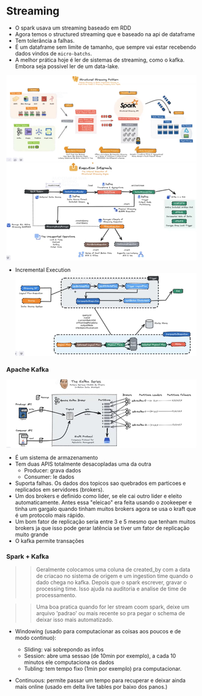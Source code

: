# Streaming
- O spark usava um streaming baseado em RDD
- Agora temos o structured streaming que e baseado na api de dataframe
- Tem tolerância a falhas.
- É um dataframe sem limite de tamanho, que sempre vai estar recebendo dados vindos de `micro-batchs`.
- A melhor prática hoje é ler de sistemas de streaming, como o kafka. Embora seja possivel ler de um data-lake.


![alt text](ch-04-image/image.png)
![alt text](ch-04-image/image-1.png)


- Incremental Execution
![alt text](ch-04-image/image-2.png)


### Apache Kafka
![alt text](ch-04-image/image-3.png)
- É um sistema de armazenamento
- Tem duas APIS totalmente desacopladas uma da outra
    - Producer: grava dados
    - Consumer: le dados
- Suporta falhas. Os dados dos topicos sao quebrados em particoes e replicados em servidores (brokers).
- Um dos brokers e definido como lider, se ele cai outro lider e eleito automaticamente. Antes essa "eleicao" era feita usando o zookeeper e tinha um gargalo quando tinham muitos brokers agora se usa o kraft que é um protocolo mais rápido.
- Um bom fator de replicação seria entre 3 e 5 mesmo que tenham muitos brokers ja que isso pode gerar latência se tiver um fator de replicação muito grande
- O kafka permite transações



### Spark + Kafka
>> Geralmente colocamos uma coluna de created_by com a data de criacao no sistema de origem e um ingestion time quando o dado chega no kafka. Depois que o spark escrever, gravar o processing time. Isso ajuda na auditoria e analise de time de processamento.

>> Uma boa pratica quando for ler stream coom spark, deixe um arquivo 'padrao' ou mais recente so pra pegar o schema de deixar isso mais automatizado.

- Windowing (usado para computacionar as coisas aos poucos e de modo continuo):
    - Sliding: vai sobrepondo as infos
    - Session: abre uma sessao (de 10min por exemplo), a cada 10 minutos ele computaciona os dados
    - Tubling: tem tempo fixo (1min por exemplo) pra computacionar.

- Continuous: permite passar um tempo para recuperar e deixar ainda mais online (usado em delta live tables por baixo dos panos.)
